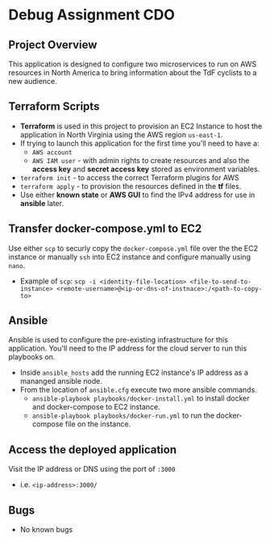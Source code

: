 # Debug Assignment CDO

## Project Overview
This application is designed to configure two microservices to run on AWS resources in North America to bring information about the TdF cyclists to a new audience. 

## Terraform Scripts
- **Terraform** is used in this project to provision an EC2 Instance to host the application in North Virginia using the AWS region `us-east-1`.
- If trying to launch this application for the first time you'll need to have a:
  - `AWS account`
  - `AWS IAM user` - with admin rights to create resources and also the **access key** and **secret access key** stored as environment variables. 
- `terraform init` - to access the correct Terraform plugins for AWS
- `terraform apply` - to provision the resources defined in the **tf** files. 
- Use either **known state** or **AWS GUI** to find the IPv4 address for use in **ansible** later. 

## Transfer docker-compose.yml to EC2

Use either `scp` to securly copy the `docker-compose.yml` file over the the EC2 instance or manually `ssh` into EC2 instance and configure manually using `nano`. 

- Example of `scp`: `scp -i <identity-file-location> <file-to-send-to-instance> <remote-username>@<ip-or-dns-of-instnace>:/<path-to-copy-to>`

## Ansible
Ansible is used to configure the pre-existing infrastructure for this application. You'll need to the IP address for the cloud server to run this playbooks on. 
- Inside `ansible_hosts` add the running EC2 instance's IP address as a mananged ansible node. 
- From the location of `ansible.cfg` execute two more ansible commands. 
  - `ansible-playbook playbooks/docker-install.yml` to install docker and docker-compose to EC2 instance. 
  - `ansible-playbook playbooks/docker-run.yml` to run the docker-compose file on the instance. 

## Access the deployed application

Visit the IP address or DNS using the port of `:3000`
- i.e. `<ip-address>:3000/`

## Bugs
- No known bugs